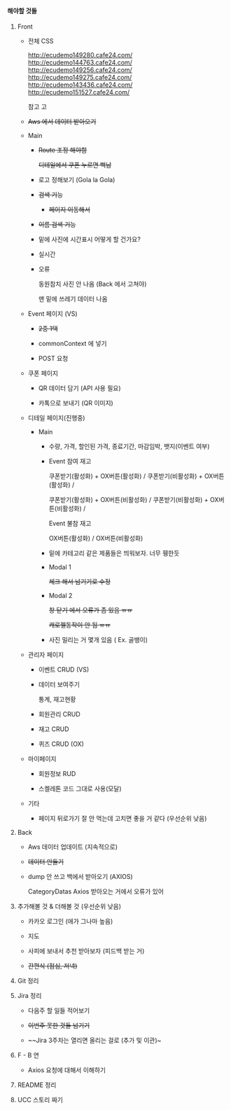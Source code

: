 #### 해야할 것들

1. Front

   - 전체 CSS

     http://ecudemo149280.cafe24.com/
     http://ecudemo144763.cafe24.com/
     http://ecudemo149256.cafe24.com/
     http://ecudemo149275.cafe24.com/
     http://ecudemo143436.cafe24.com/
     http://ecudemo151527.cafe24.com/

     참고 고

   - ~~Aws 에서 데이터 받아오기~~

   - Main

     - ~~Route 조정 해야함~~

       ~~디테일에서 쿠폰 누르면 뻑남~~

     - 로고 정해보기 (Gola la Gola)

     - ~~검색 기능~~

       - ~~페이지 이동해서~~
     - ~~이름 검색 기능~~
       
     - 밑에 사진에 시간표시 어떻게 할 건가요?

     - 실시간

     - 오류

       동원참치 사진 안 나옴 (Back 에서 고쳐야)

       맨 밑에 쓰레기 데이터 나옴

       

   - Event 페이지 (VS)

     - ~~2중 1택~~

     - commonContext 에 넣기

     - POST 요청

       

   - 쿠폰 페이지

     - QR 데이터 담기 (API 사용 필요)

     - 카톡으로 보내기 (QR 이미지)

       

   - 디테일 페이지(진행중)

     - Main

       - 수량, 가격, 할인된 가격, 종료기간, 마감임박, 뱃지(이벤트 여부)

       - Event 참여 재고

         쿠폰받기(활성화) + OX버튼(활성화) / 쿠폰받기(비활성화) + OX버튼(활성화) /

         쿠폰받기(활성화) + OX버튼(비활성화) / 쿠폰받기(비활성화) + OX버튼(비활성화) / 

         Event 불참 재고

         OX버튼(활성화) / OX버튼(비활성화)

       - 밑에 카테고리 같은 제품들은 띄워보자. 너무 휑한듯

       - Modal 1

         ~~체크 해서 넘기기로 수정~~

       - Modal 2

         ~~창 닫기 에서 오류가 좀 있음 ㅠㅠ~~

         ~~캐로젤동작이 안 됨 ㅠㅠ~~

       - 사진 밀리는 거 몇개 있음 ( Ex. 골뱅이)
       
         

   - 관리자 페이지

     - 이벤트 CRUD (VS) 

     - 데이터 보여주기

       통계, 재고현황

     - 회원관리 CRUD

     - 재고 CRUD

     - 퀴즈 CRUD (OX)

       

   - 마이페이지

     - 회원정보 RUD

     - 스켈레톤 코드 그대로 사용(모달)

       

   - 기타

     - 페이지 뒤로가기 잘 안 먹는데 고치면 좋을 거 같다 (우선순위 낮음)



2. Back
   - Aws 데이터 업데이트 (지속적으로)

   - ~~데이터 만들기~~

   - dump 안 쓰고 백에서 받아오기 (AXIOS)

     CategoryDatas Axios 받아오는 거에서 오류가 있어



3. 추가해볼 것 & 더해볼 것 (우선순위 낮음)

   - 카카오 로그인 (애가 그나마 높음)

   - 지도

   - 사피에 보내서 추천 받아보자 (피드백 받는 거)

   - ~~간편식 (점심, 저녁)~~

     

4. Git 정리

   

5. Jira 정리

   - 다음주 할 일들 적어보기

   - ~~이번주 못한 것들 넘기기~~ 

   - ~~Jira 3주차는 열리면 올리는 걸로 (추가 및 이관)~

     

6. F - B 연

   - Axios  요청에 대해서 이해하기

     

7. README 정리

   

8. UCC 스토리 짜기

